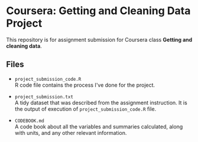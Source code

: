 # Coursera: Getting and Cleaning Data Project

This repository is for assignment submission for Coursera class <b>Getting and cleaning data</b>.

## Files
- `project_submission_code.R`<br>
R code file contains the process I've done for the project.

- `project_submission.txt`<br>
A tidy dataset that was described from the assignment instruction. It is the output of execution of `project_submission_code.R` file.

- `CODEBOOK.md`<br>
A code book about all the variables and summaries calculated, along with units, and any other relevant information.